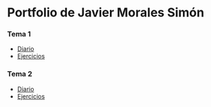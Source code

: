# Portfolio de Javier Morales Simón
### Tema 1
* [Diario](https://github.com/JavierMoralesSimon/portfolioDaw/blob/main/UD1%3A%20GitHub%20y%20MarkDown/diario_UD1.md)
* [Ejercicios](https://github.com/JavierMoralesSimon/portfolioDaw/blob/main/UD1%3A%20GitHub%20y%20MarkDown/enlaces_UD1.md)

### Tema 2
* [Diario](https://github.com/JavierMoralesSimon/portfolioDaw/blob/main/UD1%3A%20GitHub%20y%20MarkDown/diario_UD2.md)
* [Ejercicios](https://github.com/JavierMoralesSimon/portfolioDaw/blob/main/UD1%3A%20GitHub%20y%20MarkDown/enlaces_UD2.md)
